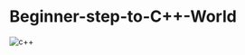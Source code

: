 # Beginner-step-to-C++-World
![c++](https://user-images.githubusercontent.com/67586773/104596740-61c22d80-569a-11eb-86ae-afbf50980b64.png)
